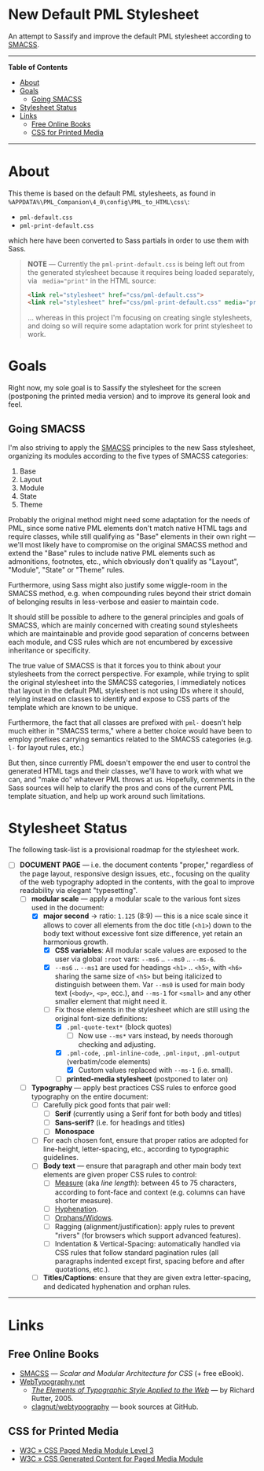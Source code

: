# New Default PML Stylesheet

An attempt to Sassify and improve the default PML stylesheet according to [SMACSS].

-----

**Table of Contents**

<!-- MarkdownTOC autolink="true" bracket="round" autoanchor="false" lowercase="only_ascii" uri_encoding="true" levels="1,2,3" -->

- [About](#about)
- [Goals](#goals)
    - [Going SMACSS](#going-smacss)
- [Stylesheet Status](#stylesheet-status)
- [Links](#links)
    - [Free Online Books](#free-online-books)
    - [CSS for Printed Media](#css-for-printed-media)

<!-- /MarkdownTOC -->

-----

# About

This theme is based on the default PML stylesheets, as found in `%APPDATA%\PML_Companion\4_0\config\PML_to_HTML\css\`:

- `pml-default.css`
- `pml-print-default.css`

which here have been converted to Sass partials in order to use them with Sass.

> **NOTE** — Currently the `pml-print-default.css` is being left out from the generated stylesheet because it requires being loaded separately, via ` media="print"` in the HTML source:
>
> ```html
> <link rel="stylesheet" href="css/pml-default.css">
> <link rel="stylesheet" href="css/pml-print-default.css" media="print">
> ```
>
> ... whereas in this project I'm focusing on creating single stylesheets, and doing so will require some adaptation work for print stylesheet to work.


# Goals

Right now, my sole goal is to Sassify the stylesheet for the screen (postponing the printed media version) and to improve its general look and feel.

## Going SMACSS

I'm also striving to apply the [SMACSS] principles to the new Sass stylesheet, organizing its modules according to the five types of SMACSS categories:

1. Base
2. Layout
3. Module
4. State
5. Theme

Probably the original method might need some adaptation for the needs of PML, since some native PML elements don't match native HTML tags and require classes, while still qualifying as "Base" elements in their own right — we'll most likely have to compromise on the original SMACSS method and extend the "Base" rules to include native PML elements such as admonitions, footnotes, etc., which obviously don't qualify as "Layout", "Module", "State" or "Theme" rules.

Furthermore, using Sass might also justify some wiggle-room in the SMACSS method, e.g. when compounding rules beyond their strict domain of belonging results in less-verbose and easier to maintain code.

It should still be possible to adhere to the general principles and goals of SMACSS, which are mainly concerned with creating sound stylesheets which are maintainable and provide good separation of concerns between each module, and CSS rules which are not encumbered by excessive inheritance or specificity.

The true value of SMACSS is that it forces you to think about your stylesheets from the correct perspective. For example, while trying to split the original stylesheet into the SMACSS categories, I immediately notices that layout in the default PML stylesheet is not using IDs where it should, relying instead on classes to identify and expose to CSS parts of the template which are known to be unique.

Furthermore, the fact that all classes are prefixed with `pml-` doesn't help much either in "SMACSS terms," where a better choice would have been to employ prefixes carrying semantics related to the SMACSS categories (e.g. `l-` for layout rules, etc.)

But then, since currently PML doesn't empower the end user to control the generated HTML tags and their classes, we'll have to work with what we can, and "make do" whatever PML throws at us. Hopefully, comments in the Sass sources will help to clarify the pros and cons of the current PML template situation, and help up work around such limitations.


# Stylesheet Status

The following task-list is a provisional roadmap for the stylesheet work.


- [ ] **DOCUMENT PAGE** — i.e. the document contents "proper," regardless of the page layout, responsive design issues, etc., focusing on the quality of the web typography adopted in the contents, with the goal to improve readability via elegant "typesetting".
    - [ ] **modular scale** — apply a modular scale to the various font sizes used in the document:
        - [x] **major second** &rarr; ratio: `1.125` (8:9) — this is a nice scale since it allows to cover all elements from the doc title (`<h1>`) down to the body text without excessive font size difference, yet retain an harmonious growth.
            - [x] **CSS variables**: All modular scale values are exposed to the user via global `:root` vars: `--ms6` .. `--ms0` .. `--ms-6`.
            - [x] `--ms6` .. `--ms1` are used for headings `<h1>` .. `<h5>`, with `<h6>` sharing the same size of `<h5>` but being italicized to distinguish between them. Var `--ms0` is used for main body text (`<body>`, `<p>`, ecc.), and `--ms-1` for `<small>` and any other smaller element that might need it.
            - [ ] Fix those elements in the stylesheet which are still using the original font-size definitions:
                - [x] `.pml-quote-text*` (block quotes)
                    - [ ] Now use `--ms*` vars instead, by needs thorough checking and adjusting.
                - [x] `.pml-code`, `.pml-inline-code`, `.pml-input`, `.pml-output` (verbatim/code elements)
                    - [x] Custom values replaced with `--ms-1` (i.e. small).
                - [ ] **printed-media stylesheet** (postponed to later on)
    - [ ] **Typography** — apply best practices CSS rules to enforce good typography on the entire document:
        - [ ] Carefully pick good fonts that pair well:
            - [ ] **Serif** (currently using a Serif font for both body and titles)
            - [ ] **Sans-serif?** (i.e. for headings and titles)
            - [ ] **Monospace**
        - [ ] For each chosen font, ensure that proper ratios are adopted for line-height, letter-spacing, etc., according to typographic guidelines.
        - [ ] **Body text** — ensure that paragraph and other main body text elements are given proper CSS rules to control:
            - [ ] [Measure][§2.1.2] (aka _line length_): between 45 to 75 characters, according to font-face and context (e.g. columns can have shorter measure).
            - [ ] [Hyphenation][§2.4].
            - [ ] [Orphans/Widows][§2.4.8].
            - [ ] Ragging (alignment/justification): apply rules to prevent "rivers" (for browsers which support advanced features).
            - [ ] Indentation & Vertical-Spacing: automatically handled via CSS rules that follow standard pagination rules (all paragraphs indented except first, spacing before and after quotations, etc.).
        - [ ] **Titles/Captions**: ensure that they are given extra letter-spacing, and dedicated hyphenation and orphan rules.

-------------------------------------------------------------------------------

# Links


## Free Online Books

- [SMACSS] — _Scalar and Modular Architecture for CSS_ (+ free eBook).
- [WebTypography.net]
    - _[The Elements of Typographic Style Applied to the Web]_ — by Richard Rutter, 2005.
    - [clagnut/webtypography] — book sources at GitHub.


## CSS for Printed Media

- [W3C » CSS Paged Media Module Level 3]
- [W3C » CSS Generated Content for Paged Media Module]

<!-----------------------------------------------------------------------------
                               REFERENCE LINKS
------------------------------------------------------------------------------>

<!-- CSS Refs -->

[W3C » CSS Paged Media Module Level 3]: https://www.w3.org/TR/css-page-3/
[W3C » CSS Generated Content for Paged Media Module]: https://www.w3.org/TR/css-gcpm-3/

<!-- CSS schools -->

[SMACSS]: http://smacss.com "SMACSS website + free book"

<!-- WebTypography.net -->

[WebTypography.net]: http://webtypography.net/ "The Elements of Typographic Style Applied to the Web, by Richard Rutter, 2005"

[clagnut/webtypography]: https://github.com/clagnut/webtypography "Source repository of R.Rutter's “The Elements of Typographic Style Applied to the Web”"

[The Elements of Typographic Style Applied to the Web]: http://webtypography.net/toc/ "The Elements of Typographic Style Applied to the Web, by Richard Rutter, 2005"
[§2.1.2]: http://webtypography.net/2.1.2 "The Elements of Typographic Style Applied to the Web: §2.1.2. Choose a comfortable measure"
[§2.4]: http://webtypography.net/2.4.1 "The Elements of Typographic Style Applied to the Web: §2.4. Etiquette of Hyphenation & Pagination"
[§2.4.8]: http://webtypography.net/2.4.8 "The Elements of Typographic Style Applied to the Web: §2.4.8. Never begin a page with the last line of a multi-line paragraph"

<!-- EOF -->
